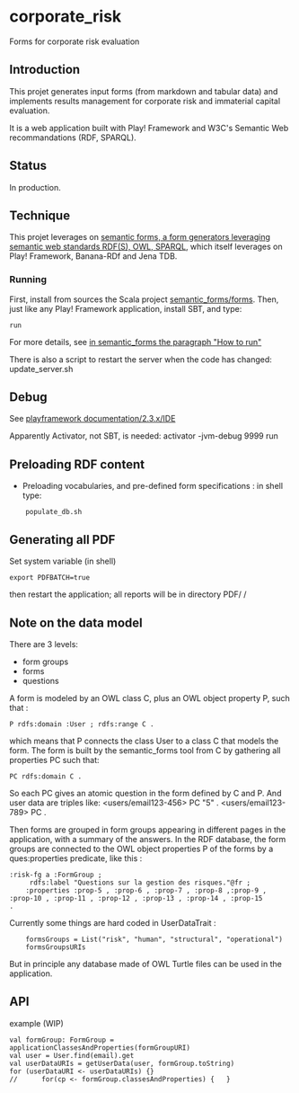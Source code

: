 # corporate\_risk
Forms for corporate risk evaluation

## Introduction
This projet generates input forms (from markdown and tabular data) and implements results management 
for corporate risk  and immaterial capital evaluation.

It is a web application built with Play! Framework and W3C's Semantic Web recommandations (RDF, SPARQL).

## Status

In production.


## Technique

This projet leverages on [semantic forms, a form generators leveraging semantic web standards RDF(S), OWL, SPARQL](https://github.com/jmvanel/semantic_forms#semantic-forms),
which itself leverages on Play! Framework, Banana-RDf and Jena TDB.

### Running

First, install from sources the Scala project [semantic\_forms/forms](https://github.com/jmvanel/semantic_forms/tree/master/scala/forms).
Then, just like any Play! Framework application, install SBT, and type:

    run

For more details, see [in semantic\_forms the paragraph "How to run"](https://github.com/jmvanel/semantic_forms/tree/master/scala/forms_play#how-to-run)

There is also a script to restart the server when the code has changed:
    update_server.sh

## Debug
See 
[playframework documentation/2.3.x/IDE](https://www.playframework.com/documentation/2.3.x/IDE)

Apparently Activator, not SBT, is needed:
    activator -jvm-debug 9999 run

## Preloading RDF content

- Preloading vocabularies, and pre-defined form specifications : in shell type:
```
    populate_db.sh
```

## Generating all PDF

Set system variable (in shell)

    export PDFBATCH=true

then restart the application; all reports will be in directory PDF/ /


## Note on the data model
There are 3 levels:
- form groups
- forms
- questions

A form is modeled by an OWL class C, plus an OWL object property P, such that :

    P rdfs:domain :User ; rdfs:range C .

which means that P connects the class User to a class C that models the form.
The form is built by the semantic\_forms tool from C by gathering all properties PC such that:

    PC rdfs:domain C .

So each PC gives an atomic question in the form defined by C and P.
And user data are triples like:
    <users/email123-456> PC "5" .
    <users/email123-789> PC  <a9b76> .

Then forms are grouped in form groups appearing in different pages in the application, with a summary of the answers.
In the RDF database, the form groups are connected to the OWL object properties P of the forms by a ques:properties predicate, like this :

```
:risk-fg a :FormGroup ;
     rdfs:label "Questions sur la gestion des risques."@fr ;
    :properties :prop-5 , :prop-6 , :prop-7 , :prop-8 ,:prop-9 , :prop-10 , :prop-11 , :prop-12 , :prop-13 , :prop-14 , :prop-15
.
```

Currently some things are hard coded in UserDataTrait :
```
    formsGroups = List("risk", "human", "structural", "operational")
    formsGroupsURIs
```
But in principle any database made of OWL Turtle files can be used in the application.

## API

example (WIP)

    val formGroup: FormGroup = applicationClassesAndProperties(formGroupURI)
    val user = User.find(email).get
    val userDataURIs = getUserData(user, formGroup.toString)
    for (userDataURI <- userDataURIs) {}
    //      for(cp <- formGroup.classesAndProperties) {   }

